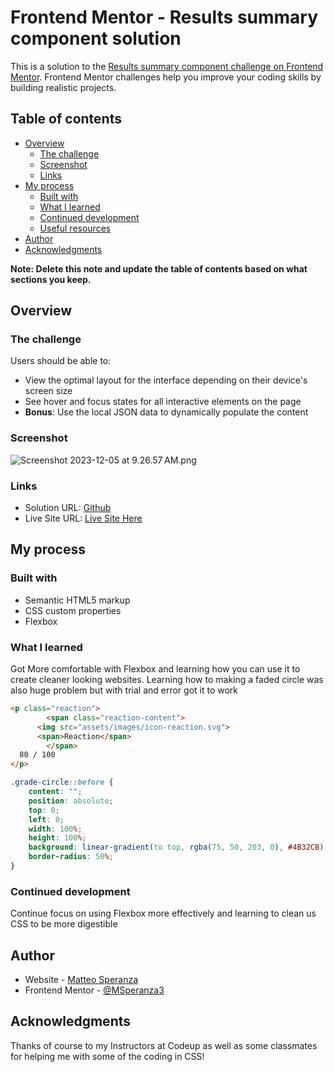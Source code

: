 # Frontend Mentor - Results summary component solution

This is a solution to the [Results summary component challenge on Frontend Mentor](https://www.frontendmentor.io/challenges/results-summary-component-CE_K6s0maV). Frontend Mentor challenges help you improve your coding skills by building realistic projects. 

## Table of contents

- [Overview](#overview)
  - [The challenge](#the-challenge)
  - [Screenshot](#screenshot)
  - [Links](#links)
- [My process](#my-process)
  - [Built with](#built-with)
  - [What I learned](#what-i-learned)
  - [Continued development](#continued-development)
  - [Useful resources](#useful-resources)
- [Author](#author)
- [Acknowledgments](#acknowledgments)

**Note: Delete this note and update the table of contents based on what sections you keep.**

## Overview

### The challenge

Users should be able to:

- View the optimal layout for the interface depending on their device's screen size
- See hover and focus states for all interactive elements on the page
- **Bonus**: Use the local JSON data to dynamically populate the content

### Screenshot

![Screenshot 2023-12-05 at 9.26.57 AM.png](assets%2Fimages%2FScreenshot%202023-12-05%20at%209.26.57%E2%80%AFAM.png)

### Links

- Solution URL: [Github](https://github.com/MSperanza3/frontend-results-summary)
- Live Site URL: [Live Site Here](https://msperanza3.github.io/frontend-results-summary/)

## My process

### Built with

- Semantic HTML5 markup
- CSS custom properties
- Flexbox

### What I learned

Got More comfortable with Flexbox and learning how you can use it to create cleaner looking websites.
Learning how to making a faded circle was also huge problem but with trial and error got it to work

```html
<p class="reaction">
        <span class="reaction-content">
      <img src="assets/images/icon-reaction.svg">
      <span>Reaction</span>
        </span>
  80 / 100
</p>
```
```css
.grade-circle::before {
    content: "";
    position: absolute;
    top: 0;
    left: 0;
    width: 100%;
    height: 100%;
    background: linear-gradient(to top, rgba(75, 50, 203, 0), #4B32CB);
    border-radius: 50%;
}
```

### Continued development

Continue focus on using Flexbox more effectively and learning to clean us CSS to be more digestible

## Author

- Website - [Matteo Speranza](https://github.com/MSperanza3)
- Frontend Mentor - [@MSperanza3](https://www.frontendmentor.io/profile/MSperanza3)


## Acknowledgments

Thanks of course to my Instructors at Codeup as well as some classmates for helping me with some of the coding in CSS!
